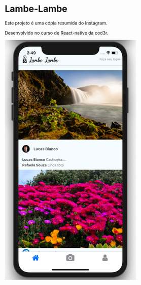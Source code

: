 # Lambe-Lambe

Este projeto é uma cópia resumida do Instagram.

Desenvolvido no curso de React-native da cod3r.

![](./assets/imgs/screenShot.png)